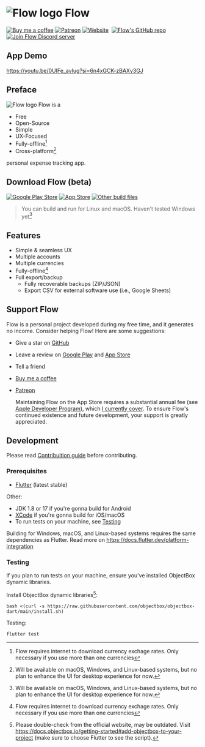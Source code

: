 # ![Flow logo](logo@32.png) Flow

[![Buy me a coffee](https://img.shields.io/badge/buy_me_a_coffee-sadespresso-f5ccff?logo=buy-me-a-coffee&logoColor=white&style=for-the-badge)](https://buymeacoffee.com/sadespresso)
[![Patreon](https://img.shields.io/badge/patreon-sadespresso-f5ccff?logo=patreon&logoColor=white&style=for-the-badge)](https://patreon.com/sadespresso)
[![Website](https://img.shields.io/badge/Website-flow.gege.mn-f5ccff?style=for-the-badge)](https://flow.gege.mn)&nbsp;
[![Flow's GitHub repo](https://img.shields.io/badge/GitHub-flow--mn/flow-f5ccff?logo=github&logoColor=white&style=for-the-badge)](https://github.com/flow-mn/flow)&nbsp;
[![Join Flow Discord server](https://img.shields.io/badge/Discord-Flow-f5ccff?logo=discord&logoColor=white&style=for-the-badge)](https://discord.gg/Ndh9VDeZa4)

## App Demo
https://youtu.be/0UIFe_avIug?si=6n4xGCK-zBAXv3GJ

## Preface

![Flow logo](logo@16.png) Flow is a

* Free
* Open-Source
* Simple
* UX-Focused
* Fully-offline[^1]
* Cross-platform[^2]

personal expense tracking app.

## Download Flow (beta)

[![Google Play Store](https://img.shields.io/badge/Google_Play_Store-beta-f5ccff?logo=google-play&logoColor=white&style=for-the-badge)](https://play.google.com/store/apps/details?id=mn.flow.flow)
[![App Store](https://img.shields.io/badge/App_Store-beta-f5ccff?logo=appstore&logoColor=white&style=for-the-badge)](https://apps.apple.com/mn/app/flow-expense-tracker/id6477741670)
[![Other build files](https://img.shields.io/badge/releases-other_build_files-f5ccff?logo=github&logoColor=white&style=for-the-badge)](https://github.com/flow-mn/flow/releases/latest)

> You can build and run for Linux and macOS. Haven't tested Windows yet[^2]

## Features

* Simple & seamless UX
* Multiple accounts
* Multiple currencies
* Fully-offline[^1]
* Full export/backup
  * Fully recoverable backups (ZIP/JSON)
  * Export CSV for external software use (i.e., Google Sheets)

## Support Flow

Flow is a personal project developed during my free time, and it generates no
income. Consider helping Flow! Here are some suggestions:

* Give a star on [GitHub](https://github.com/flow-mn/flow)
* Leave a review on [Google Play](https://play.google.com/store/apps/details?id=mn.flow.flow) and [App Store](https://apps.apple.com/mn/app/flow-expense-tracker/id6477741670)
* Tell a friend
* [Buy me a coffee](https://buymeacoffee.com/sadespresso)
* [Patreon](https://patreon.com/sadespresso)
  
  Maintaining Flow on the App Store requires a substantial annual fee
  (see [Apple Developer Program](https://developer.apple.com/support/enrollment/#:~:text=The%20Apple%20Developer%20Program%20annual,in%20local%20currency%20where%20available.)),
  which [I currently cover](https://github.com/sadespresso).  To ensure Flow's
  continued existence and future development, your support is greatly appreciated.

## Development

Please read [Contribuition guide](./CONTRIBUTING.md) before contributing.

### Prerequisites

* [Flutter](https://flutter.dev/) (latest stable)

Other:

* JDK 1.8 or 17 if you're gonna build for Android
* [XCode](https://developer.apple.com/xcode/) if you're gonna build for iOS/macOS
* To run tests on your machine, see [Testing](#testing)

Building for Windows, macOS, and Linux-based systems requires the same
dependencies as Flutter. Read more on <https://docs.flutter.dev/platform-integration>

### Testing

If you plan to run tests on your machine, ensure you've installed ObjectBox
dynamic libraries.

Install ObjectBox dynamic libraries[^3]:

`bash <(curl -s https://raw.githubusercontent.com/objectbox/objectbox-dart/main/install.sh)`

Testing:

`flutter test`

[^1]: Flow requires internet to download currency exchage rates. Only necessary
if you use more than one currencies

[^2]: Will be available on macOS, Windows, and Linux-based systems, but no plan
to enhance the UI for desktop experience for now.

[^3]: Please double-check from the official website, may be outdated. Visit
<https://docs.objectbox.io/getting-started#add-objectbox-to-your-project>
(make sure to choose Flutter to see the script).
